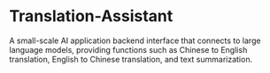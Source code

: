 # Translation-Assistant
A small-scale AI application backend interface that connects to large language models, providing functions such as Chinese to English translation, English to Chinese translation, and text summarization.
